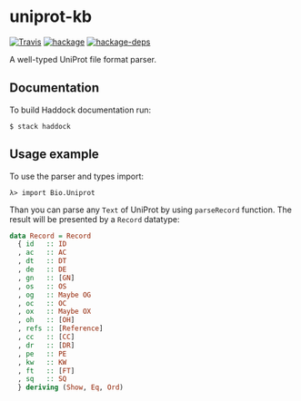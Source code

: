 # uniprot-kb

[![Travis](https://img.shields.io/travis/biocad/uniprot-kb.svg)](https://travis-ci.org/biocad/uniprot-kb)
[![hackage](https://img.shields.io/hackage/v/uniprot-kb.svg)](https://hackage.haskell.org/package/uniprot-kb)
[![hackage-deps](https://img.shields.io/hackage-deps/v/uniprot-kb.svg)](https://hackage.haskell.org/package/uniprot-kb)

A well-typed UniProt file format parser.

## Documentation

To build Haddock documentation run:
```
$ stack haddock
```

## Usage example

To use the parser and types import:
```
λ> import Bio.Uniprot
```

Than you can parse any `Text` of UniProt by using `parseRecord` function. The result will be presented by
a `Record` datatype:
``` haskell
data Record = Record
  { id   :: ID
  , ac   :: AC
  , dt   :: DT
  , de   :: DE
  , gn   :: [GN]
  , os   :: OS
  , og   :: Maybe OG
  , oc   :: OC
  , ox   :: Maybe OX
  , oh   :: [OH]
  , refs :: [Reference]
  , cc   :: [CC]
  , dr   :: [DR]
  , pe   :: PE
  , kw   :: KW
  , ft   :: [FT]
  , sq   :: SQ
  } deriving (Show, Eq, Ord)
```
